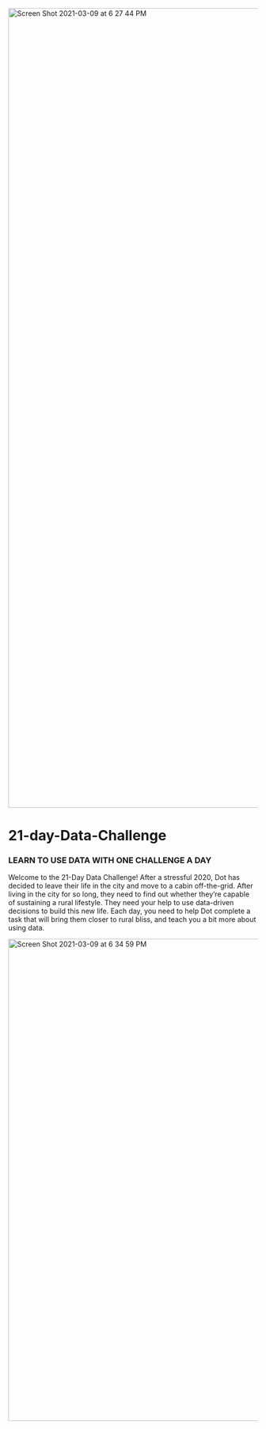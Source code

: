 <img width="1617" alt="Screen Shot 2021-03-09 at 6 27 44 PM" src="https://user-images.githubusercontent.com/29640816/110561878-b7004580-8105-11eb-873e-783080f2f737.png">

# 21-day-Data-Challenge

### LEARN TO USE DATA WITH ONE CHALLENGE A DAY

Welcome to the 21-Day Data Challenge! After a stressful 2020, Dot has decided to leave their life in the city and move to a cabin off-the-grid. After living in the city for so long, they need to find out whether they’re capable of sustaining a rural lifestyle. They need your help to use data-driven decisions to build this new life. Each day, you need to help Dot complete a task that will bring them closer to rural bliss, and teach you a bit more about using data.


<img width="975" alt="Screen Shot 2021-03-09 at 6 34 59 PM" src="https://user-images.githubusercontent.com/29640816/110562172-3c83f580-8106-11eb-9a02-f8c760910a29.png">
